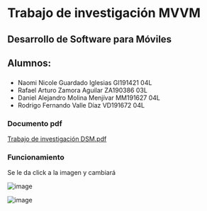 # Trabajo de investigación MVVM 
## Desarrollo de Software para Móviles
## Alumnos:
### 
- Naomi Nicole Guardado Iglesias GI191421 04L
- Rafael Arturo Zamora Aguilar ZA190386 03L
- Daniel Alejandro Molina Menjívar MM191627 04L
- Rodrigo Fernando Valle Díaz VD191672 04L
### Documento pdf
[Trabajo de investigación DSM.pdf](https://github.com/ArtuZamora/MVVMEjemplo/files/11358205/Trabajo.de.investigacion.DSM.pdf)

### Funcionamiento
Se le da click a la imagen y cambiará

![image](https://user-images.githubusercontent.com/55609446/235280013-19708126-2915-4c47-bd71-c77c0c560f27.png)

![image](https://user-images.githubusercontent.com/55609446/235280021-c76c73a8-ad18-464c-9809-c035a3a95a48.png)

